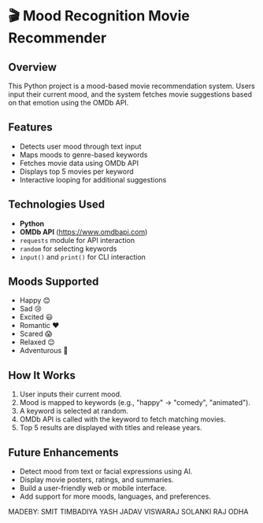 # 🎬 Mood Recognition Movie Recommender

## Overview
This Python project is a mood-based movie recommendation system. Users input their current mood, and the system fetches movie suggestions based on that emotion using the OMDb API.

## Features
- Detects user mood through text input
- Maps moods to genre-based keywords
- Fetches movie data using OMDb API
- Displays top 5 movies per keyword
- Interactive looping for additional suggestions

## Technologies Used
- **Python**
- **OMDb API** (https://www.omdbapi.com)
- `requests` module for API interaction
- `random` for selecting keywords
- `input()` and `print()` for CLI interaction

## Moods Supported
- Happy 😊
- Sad 😢
- Excited 😃
- Romantic ❤️
- Scared 😱
- Relaxed 😌
- Adventurous 🧭

## How It Works
1. User inputs their current mood.
2. Mood is mapped to keywords (e.g., "happy" → "comedy", "animated").
3. A keyword is selected at random.
4. OMDb API is called with the keyword to fetch matching movies.
5. Top 5 results are displayed with titles and release years.

## Future Enhancements
- Detect mood from text or facial expressions using AI.
- Display movie posters, ratings, and summaries.
- Build a user-friendly web or mobile interface.
- Add support for more moods, languages, and preferences.

MADEBY:
SMIT TIMBADIYA
YASH JADAV
VISWARAJ SOLANKI
RAJ ODHA

